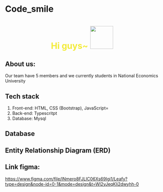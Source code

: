 # Code_smile

<div align="center">
  <h1 style="color:#F3EB3B;"> Hi guys~ <img src="https://pic.chinesefontdesign.com/uploads/2017/11/chinesefontdesign.com-2017-11-16_10-37-52_166289.gif" width="75px"></h1>
</div>

## About us:
Our team have 5 members and we currently students in National Economics University

## Tech stack
1. Front-end: HTML, CSS (Bootstrap), JavaScript=
2. Back-end: Typescritpt
3. Database: Mysql

## Database

## Entity Relationship Diagram (ERD)



## Link figma:
https://www.figma.com/file/lNmero8FJLlC06Xs69Igi1/Leafy?type=design&node-id=0-1&mode=design&t=Wl2yJeqKli2dwyhh-0
